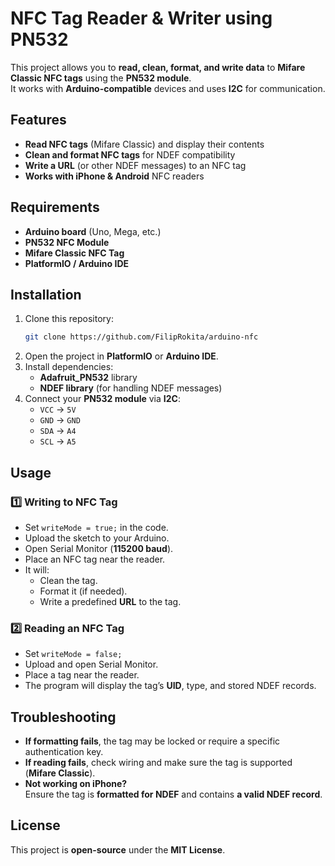 # NFC Tag Reader & Writer using PN532

This project allows you to **read, clean, format, and write data** to **Mifare Classic NFC tags** using the **PN532 module**.  
It works with **Arduino-compatible** devices and uses **I2C** for communication.

## Features
- **Read NFC tags** (Mifare Classic) and display their contents
- **Clean and format NFC tags** for NDEF compatibility
- **Write a URL** (or other NDEF messages) to an NFC tag
- **Works with iPhone & Android** NFC readers

## Requirements
- **Arduino board** (Uno, Mega, etc.)
- **PN532 NFC Module**
- **Mifare Classic NFC Tag**
- **PlatformIO / Arduino IDE**

## Installation
1. Clone this repository:
   ```sh
   git clone https://github.com/FilipRokita/arduino-nfc
   ```
2. Open the project in **PlatformIO** or **Arduino IDE**.
3. Install dependencies:
   - **Adafruit_PN532** library
   - **NDEF library** (for handling NDEF messages)
4. Connect your **PN532 module** via **I2C**:
   - `VCC` → `5V`
   - `GND` → `GND`
   - `SDA` → `A4`
   - `SCL` → `A5`

## Usage
### **1️⃣ Writing to NFC Tag**
- Set `writeMode = true;` in the code.
- Upload the sketch to your Arduino.
- Open Serial Monitor (**115200 baud**).
- Place an NFC tag near the reader.
- It will:
  - Clean the tag.
  - Format it (if needed).
  - Write a predefined **URL** to the tag.

### **2️⃣ Reading an NFC Tag**
- Set `writeMode = false;`
- Upload and open Serial Monitor.
- Place a tag near the reader.
- The program will display the tag’s **UID**, type, and stored NDEF records.

## Troubleshooting
- **If formatting fails**, the tag may be locked or require a specific authentication key.
- **If reading fails**, check wiring and make sure the tag is supported (**Mifare Classic**).
- **Not working on iPhone?**  
  Ensure the tag is **formatted for NDEF** and contains **a valid NDEF record**.

## License
This project is **open-source** under the **MIT License**.
